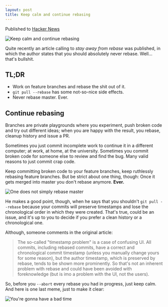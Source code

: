 ```yaml
---
layout: post
title: Keep calm and continue rebasing
---
```


Published to [Hacker News](https://news.ycombinator.com/item?id=5643342)

![Keep calm and continue rebasing](http://sd.keepcalm-o-matic.co.uk/i/keep-calm-and-continue-rebasing.png)

Quite recently an article calling to *stay away from rebase* was published,
in which the author states that you should absolutely never rebase. Well...
that's bullshit.


<h2>
    TL;DR
</h2>

* Work on feature branches and rebase the shit out of it.
* `git pull --rebase` has some not-so-nice side effects.
* Never rebase master. Ever.


<h2>
    Continue rebasing
</h2>

Branches are private playgrounds where you experiment, push broken code and try
out different ideas; when you are happy with the result, you rebase, cleanup
history and issue a PR.

Sometimes you just commit incomplete work to continue it in a different
computer; at work, at home, at the university. Sometimes you commit broken code
for someone else to review and find the bug. Many valid reasons to just commit
crap code.

Keep committing broken code to your feature branches, keep ruthlessly rebasing
feature branches. But be strict about one thing, though: Once it gets merged
into master you don't rebase anymore. **Ever.**

![One does not simply rebase master](http://i.qkme.me/3u6tyi.jpg)

He makes a good point, though, when he says that you shouldn't
`git pull --rebase` because your commits will preserve timestamps and lose
the chronological order in which they were created. That's true, could be an
issue, and it's up to you to decide if you prefer a clean history or a
chronological one.

Although, someone comments in the original article:

> The so-called "timestamp problem" is a case of confusing UI. All commits,
> including rebased commits, have a correct and chronological commit
> timestamp (unless you manually change yours for some reason), but the
> author timestamp, which is preserved by rebase, tends to be shown more
> prominently. So that's not an inherent problem with rebase and could have
> been avoided with foreknowledge (but is imo a problem with the UI, not the
> users).

So, before you `--abort` every rebase you had in progress, just keep calm.
And here is one last meme, just to make it clear:

![You're gonna have a bad time](http://i.qkme.me/3u70t9.jpg)

<!-- vim:filetype=markdown
-->
